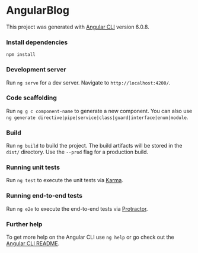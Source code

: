 # AngularBlog

This project was generated with [Angular CLI](https://github.com/angular/angular-cli) version 6.0.8.

### Install dependencies
`npm install`

### Development server

Run `ng serve` for a dev server. Navigate to `http://localhost:4200/`. 

### Code scaffolding

Run `ng g c component-name` to generate a new component. You can also use `ng generate directive|pipe|service|class|guard|interface|enum|module`.

### Build

Run `ng build` to build the project. The build artifacts will be stored in the `dist/` directory. Use the `--prod` flag for a production build.

### Running unit tests

Run `ng test` to execute the unit tests via [Karma](https://karma-runner.github.io).

### Running end-to-end tests

Run `ng e2e` to execute the end-to-end tests via [Protractor](http://www.protractortest.org/).

### Further help

To get more help on the Angular CLI use `ng help` or go check out the [Angular CLI README](https://github.com/angular/angular-cli/blob/master/README.md).
